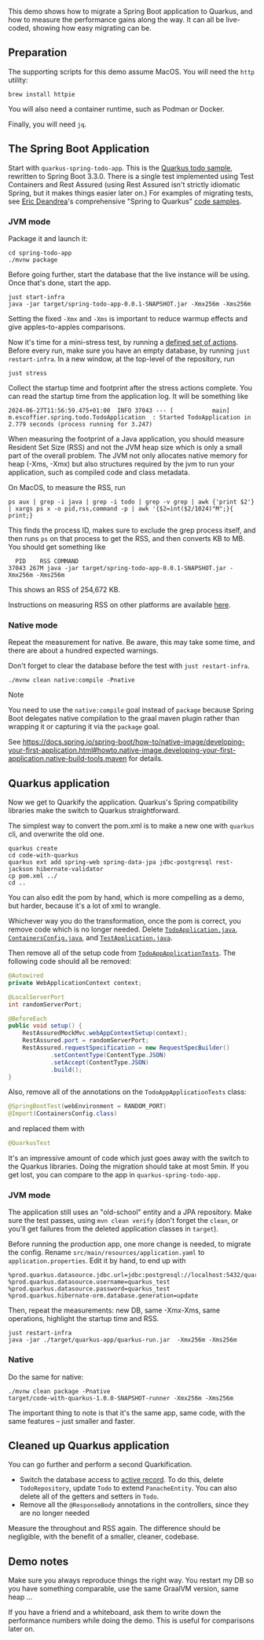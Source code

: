 This demo shows how to migrate a Spring Boot application to Quarkus, and how to measure the performance gains along the way. It can all be live-coded, showing how easy migrating can be.

## Preparation

The supporting scripts for this demo assume MacOS. You will need the `http` utility:

```shell
brew install httpie
```

You will also need a container runtime, such as Podman or Docker.

Finally, you will need `jq`. 

## The Spring Boot Application 


Start with `quarkus-spring-todo-app`. This is the [Quarkus todo sample](https://github.com/cescoffier/quarkus-todo-app), rewritten to Spring Boot 3.3.0. There is a single test implemented using Test Containers and Rest Assured (using Rest Assured isn't strictly idiomatic Spring, but it makes things easier later on.) For examples of migrating tests, see [Eric Deandrea](https://github.com/edeandrea)'s comprehensive "Spring to Quarkus" [code samples](https://github.com/quarkus-for-spring-developers/examples). 

### JVM mode

Package it and launch it:

```
cd spring-todo-app
./mvnw package
```

Before going further, start the database that the live instance will be using. Once that's done, start the app.

```
just start-infra
java -jar target/spring-todo-app-0.0.1-SNAPSHOT.jar -Xmx256m -Xms256m
```
Setting the fixed `-Xmx` and `-Xms` is important to reduce warmup effects and give apples-to-apples comparisons.

Now it's time for a mini-stress test, by running a [defined set of actions](https://github.com/cescoffier/spring-to-quarkus-demo/blob/main/justfile#L15). Before every run, make sure you have an empty database, by running `just restart-infra`. In a new window, at the top-level of the repository, run

```
just stress
```

Collect the startup time and footprint after the stress actions complete. 
You can read the startup time from the application log. It will be something like 

```
2024-06-27T11:56:59.475+01:00  INFO 37043 --- [           main] m.escoffier.spring.todo.TodoApplication  : Started TodoApplication in 2.779 seconds (process running for 3.247)
```

When measuring the footprint of a Java application, you should measure Resident Set Size (RSS) and not the JVM heap size which is only a small part of the overall problem. The JVM not only allocates native memory for heap (-Xms, -Xmx) but also structures required by the jvm to run your application, such as compiled code and class metadata.

On MacOS, to measure the RSS, run

```shell
ps aux | grep -i java | grep -i todo | grep -v grep | awk {'print $2'} | xargs ps x -o pid,rss,command -p | awk '{$2=int($2/1024)"M";}{ print;}
```
This finds the process ID, makes sure to exclude the grep process itself, and then runs `ps` on that process to get the RSS, and then converts KB to MB. 
You should get something like 

```shell
  PID    RSS COMMAND
37043 267M java -jar target/spring-todo-app-0.0.1-SNAPSHOT.jar -Xmx256m -Xms256m
```

This shows an RSS of 254,672 KB.

Instructions on measuring RSS on other platforms are available [here](https://quarkus.io/guides/performance-measure).


### Native mode

Repeat the measurement for native. Be aware, this may take some time, and there are about a hundred expected warnings. 

Don't forget to clear the database before the test with `just restart-infra`.

```shell
./mvnw clean native:compile -Pnative
```

> [!NOTE]
> You need to use the `native:compile` goal instead of `package` because Spring Boot delegates native compilation to the graal maven plugin rather than wrapping it or capturing it via the `package` goal.
>
> See https://docs.spring.io/spring-boot/how-to/native-image/developing-your-first-application.html#howto.native-image.developing-your-first-application.native-build-tools.maven for details.

## Quarkus application

Now we get to Quarkify the application. Quarkus's Spring compatibility libraries make the switch to Quarkus straightforward. 

The simplest way to convert the pom.xml is to make a new one with `quarkus` cli, and overwrite the old one.

```shell
quarkus create
cd code-with-quarkus 
quarkus ext add spring-web spring-data-jpa jdbc-postgresql rest-jackson hibernate-validator
cp pom.xml ../
cd ..
```

You can also edit the pom by hand, which is more compelling as a demo, but harder, because it's a lot of xml to wrangle. 

Whichever way you do the transformation, once the pom is correct, you remove code which is no longer needed. Delete [`TodoApplication.java`](spring-todo-app/src/main/java/me/escoffier/spring/todo/TodoApplication.java), [`ContainersConfig.java`](spring-todo-app/src/test/java/me/escoffier/spring/todo/ContainersConfig.java), and [`TestApplication.java`](spring-todo-app/src/test/java/me/escoffier/spring/todo/TestApplication.java).

Then remove all of the setup code from [`TodoAppApplicationTests`](spring-todo-app/src/test/java/me/escoffier/spring/todo/TodoAppApplicationTests.java). The following code should all be removed:

```java
@Autowired
private WebApplicationContext context;

@LocalServerPort
int randomServerPort;

@BeforeEach
public void setup() {
	RestAssuredMockMvc.webAppContextSetup(context);
	RestAssured.port = randomServerPort;
	RestAssured.requestSpecification = new RequestSpecBuilder()
			.setContentType(ContentType.JSON)
			.setAccept(ContentType.JSON)
			.build();
}
```

Also, remove all of the annotations on the `TodoAppApplicationTests` class:

```java
@SpringBootTest(webEnvironment = RANDOM_PORT)
@Import(ContainersConfig.class)
```

and replaced them with

```java
@QuarkusTest
```

It's an impressive amount of code which just goes away with the switch to the Quarkus libraries. 
Doing the migration should take at most 5min. If you get lost, you can compare to the app in `quarkus-spring-todo-app.`

### JVM mode

The application still uses an "old-school" entity and a JPA repository. Make sure the test passes, using `mvn clean verify` (don't forget the `clean`, or you'll get failures from the deleted application classes in `target`). 

Before running the production app, one more change is needed, to migrate the config. 
Rename `src/main/resources/application.yaml` to `application.properties`.
Edit it by hand, to end up with 

```properties
%prod.quarkus.datasource.jdbc.url=jdbc:postgresql://localhost:5432/quarkus_test
%prod.quarkus.datasource.username=quarkus_test
%prod.quarkus.datasource.password=quarkus_test
%prod.quarkus.hibernate-orm.database.generation=update
```

Then, repeat the measurements: new DB, same -Xmx-Xms, same operations, highlight the startup time and RSS.

```
just restart-infra
java -jar ./target/quarkus-app/quarkus-run.jar  -Xmx256m -Xms256m
```

### Native 

Do the same for native:

```
./mvnw clean package -Pnative
target/code-with-quarkus-1.0.0-SNAPSHOT-runner -Xmx256m -Xms256m
```

The important thing to note is that it's the same app, same code, with the same features – just smaller and faster.

## Cleaned up Quarkus application

You can go further and perform a second Quarkification. 
- Switch the database access to [active record](https://www.martinfowler.com/eaaCatalog/activeRecord.html). To do this, delete `TodoRepository`, update `Todo` to extend `PanacheEntity`. You can also delete all of the getters and setters in `Todo`. 
- Remove all the `@ResponseBody` annotations in the controllers, since they are no longer needed

Measure the throughout and RSS again. The difference should be negligible, with the benefit of a smaller, cleaner, codebase.

## Demo notes

Make sure you always reproduce things the right way. You restart my DB so you have something comparable, use the same GraalVM version, same heap ...  

If you have a friend and a whiteboard, ask them to write down the performance numbers while doing the demo. This is useful for comparisons later on.
